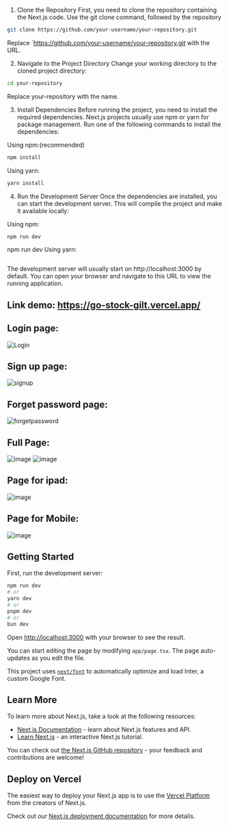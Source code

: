 1. Clone the Repository
First, you need to clone the repository containing the Next.js code. Use the git clone command, followed by the repository
```bash
git clone https://github.com/your-username/your-repository.git
```

Replace `https://github.com/your-username/your-repository.git with the URL.

2. Navigate to the Project Directory
Change your working directory to the cloned project directory:

```bash
cd your-repository
```
Replace your-repository with the name.

3. Install Dependencies
Before running the project, you need to install the required dependencies. Next.js projects usually use npm or yarn for package management. Run one of the following commands to install the dependencies:

Using npm:(recommended)
```bash
npm install
```

Using yarn:
```bash
yarn install
```

4. Run the Development Server
Once the dependencies are installed, you can start the development server. This will compile the project and make it available locally:

Using npm:

```bash
npm run dev
```
npm run dev
Using yarn:
```bash


```
The development server will usually start on http://localhost:3000 by default. You can open your browser and navigate to this URL to view the running application.

## Link demo: https://go-stock-gilt.vercel.app/
## Login page:
![Login](https://github.com/user-attachments/assets/6b7d3735-0989-44f8-86dd-b0e995d75493)
## Sign up page: 
![signup](https://github.com/user-attachments/assets/5fb247c4-6714-4a28-ba4c-f3419a075c3a)
## Forget password page:
![forgetpassword](https://github.com/user-attachments/assets/b016a18f-109b-4cc2-9491-fbebb2812674)
## Full Page:
![image](https://github.com/user-attachments/assets/ebfdcfa5-6640-4cba-bbaf-64435ef85f46)
![image](https://github.com/user-attachments/assets/c39d3335-91c1-4345-a8c0-adbe69f64205)
## Page for ipad:
![image](https://github.com/user-attachments/assets/fd301669-0796-410e-98e2-bc0f5eca7f2d)
## Page for Mobile:
![image](https://github.com/user-attachments/assets/1b5bb893-1f8e-4148-a479-cdb524899ff7)




## Getting Started

First, run the development server:

```bash
npm run dev
# or
yarn dev
# or
pnpm dev
# or
bun dev
```

Open [http://localhost:3000](http://localhost:3000) with your browser to see the result.

You can start editing the page by modifying `app/page.tsx`. The page auto-updates as you edit the file.

This project uses [`next/font`](https://nextjs.org/docs/basic-features/font-optimization) to automatically optimize and load Inter, a custom Google Font.

## Learn More

To learn more about Next.js, take a look at the following resources:

- [Next.js Documentation](https://nextjs.org/docs) - learn about Next.js features and API.
- [Learn Next.js](https://nextjs.org/learn) - an interactive Next.js tutorial.

You can check out [the Next.js GitHub repository](https://github.com/vercel/next.js/) - your feedback and contributions are welcome!

## Deploy on Vercel

The easiest way to deploy your Next.js app is to use the [Vercel Platform](https://vercel.com/new?utm_medium=default-template&filter=next.js&utm_source=create-next-app&utm_campaign=create-next-app-readme) from the creators of Next.js.

Check out our [Next.js deployment documentation](https://nextjs.org/docs/deployment) for more details.
